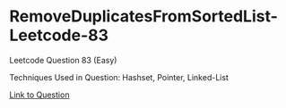 # RemoveDuplicatesFromSortedList-Leetcode-83

Leetcode Question 83 (Easy)

Techniques Used in Question:
Hashset, Pointer, Linked-List

[Link to Question](https://leetcode.com/problems/remove-duplicates-from-sorted-list/)
